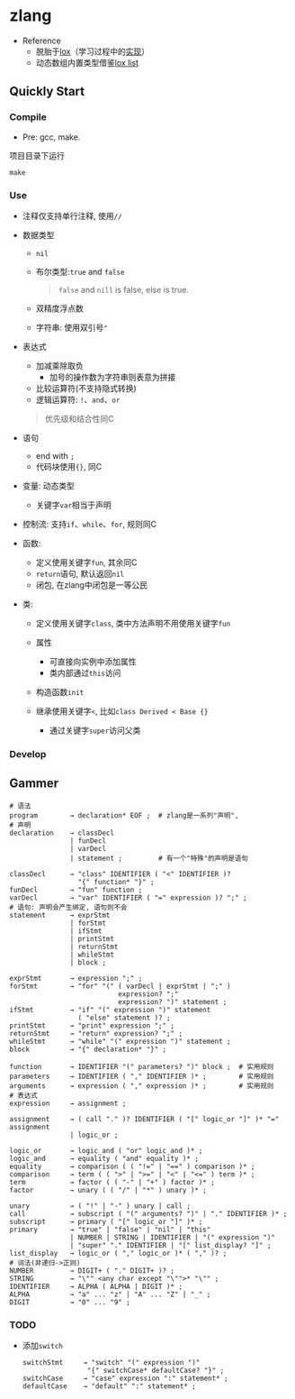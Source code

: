 # zlang

+ Reference
  + 脱胎于[lox](https://github.com/munificent/craftinginterpreters)（学习过程中的[实现](https://github.com/zweix123/zlox)）
  + 动态数组内置类型借鉴[lox list](https://calebschoepp.com/blog/2020/adding-a-list-data-type-to-lox/)

## Quickly Start

### Compile

+ Pre: gcc, make.

项目目录下运行
```
make
```

### Use

+ 注释仅支持单行注释, 使用`//`
+ 数据类型
  + `nil`
  + 布尔类型:`true` and `false`
    >`false` and `nill` is false, else is true.

  + 双精度浮点数
  + 字符串: 使用双引号`"`

+ 表达式
  + 加减乘除取负
    + 加号的操作数为字符串则表意为拼接
  + 比较运算符(不支持隐式转换)
  + 逻辑运算符: `!`、`and`、`or`

  >优先级和结合性同C

+ 语句
  + end with `;`
  + 代码块使用`{}`, 同C

+ 变量: 动态类型
  + 关键字`var`相当于声明

+ 控制流: 支持`if`、`while`、`for`, 规则同C

+ 函数:
  + 定义使用关键字`fun`, 其余同C
  + `return`语句, 默认返回`nil`
  + 闭包, 在zlang中闭包是一等公民

+ 类: 
  + 定义使用关键字`class`, 类中方法声明不用使用关键字`fun`
  + 属性
    + 可直接向实例中添加属性
    + 类内部通过`this`访问

  + 构造函数`init`
  + 继承使用关键字`<`, 比如`class Derived < Base {}`
    + 通过关键字`super`访问父类

### Develop

## Gammer

```
# 语法
program        → declaration* EOF ;  # zlang是一系列"声明", 
# 声明
declaration    → classDecl
               | funDecl
               | varDecl
               | statement ;         # 有一个"特殊"的声明是语句

classDecl      → "class" IDENTIFIER ( "<" IDENTIFIER )?
                 "{" function* "}" ;
funDecl        → "fun" function ;
varDecl        → "var" IDENTIFIER ( "=" expression )? ";" ;
# 语句: 声明会产生绑定, 语句则不会
statement      → exprStmt
               | forStmt
               | ifStmt
               | printStmt
               | returnStmt
               | whileStmt
               | block ;

exprStmt       → expression ";" ;
forStmt        → "for" "(" ( varDecl | exprStmt | ";" )
                           expression? ";"
                           expression? ")" statement ;
ifStmt         → "if" "(" expression ")" statement
                 ( "else" statement )? ;
printStmt      → "print" expression ";" ;
returnStmt     → "return" expression? ";" ;
whileStmt      → "while" "(" expression ")" statement ;
block          → "{" declaration* "}" ;

function       → IDENTIFIER "(" parameters? ")" block ;  # 实用规则
parameters     → IDENTIFIER ( "," IDENTIFIER )* ;        # 实用规则
arguments      → expression ( "," expression )* ;        # 实用规则
# 表达式
expression     → assignment ;

assignment     → ( call "." )? IDENTIFIER ( "[" logic_or "]" )* "=" assignment
               | logic_or ;

logic_or       → logic_and ( "or" logic_and )* ;
logic_and      → equality ( "and" equality )* ;
equality       → comparison ( ( "!=" | "==" ) comparison )* ;
comparison     → term ( ( ">" | ">=" | "<" | "<=" ) term )* ;
term           → factor ( ( "-" | "+" ) factor )* ;
factor         → unary ( ( "/" | "*" ) unary )* ;

unary          → ( "!" | "-" ) unary | call ;
call           → subscript ( "(" arguments? ")" | "." IDENTIFIER )* ;
subscript      → primary ( "[" logic_or "]" )* ;
primary        → "true" | "false" | "nil" | "this"
               | NUMBER | STRING | IDENTIFIER | "(" expression ")"
               | "super" "." IDENTIFIER | "[" list_display? "]" ;
list_display   → logic_or ( "," logic_or )* ( "," )? ;
# 词法(非递归->正则)
NUMBER         → DIGIT+ ( "." DIGIT+ )? ;
STRING         → "\"" <any char except "\"">* "\"" ;
IDENTIFIER     → ALPHA ( ALPHA | DIGIT )* ;
ALPHA          → "a" ... "z" | "A" ... "Z" | "_" ;
DIGIT          → "0" ... "9" ;
```


### TODO

+ 添加`switch`
  ```
  switchStmt     → "switch" "(" expression ")"
                  "{" switchCase* defaultCase? "}" ;
  switchCase     → "case" expression ":" statement* ;
  defaultCase    → "default" ":" statement* ;
  ```
